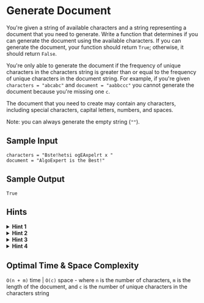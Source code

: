 # Generate Document

You're given a string of available characters and a string representing a document that you need to generate. Write a function that determines if you can generate the document using the available characters. If you can generate the document, your function should return `True`; otherwise, it should return `False`.

You're only able to generate the document if the frequency of unique characters in the characters string is greater than or equal to the frequency of unique characters in the document string. For example, if you're given `characters = "abcabc"` and `document = "aabbccc"` you cannot generate the document because you're missing one `c`.

The document that you need to create may contain any characters, including special characters, capital letters, numbers, and spaces.

Note: you can always generate the empty string (`""`).

## Sample Input

```plaintext
characters = "Bste!hetsi ogEAxpelrt x "
document = "AlgoExpert is the Best!"
```

## Sample Output

```plaintext
True
```

## Hints

<details>
<summary><b>Hint 1</b></summary>

There are multiple ways to the solve this problem, but not all approaches have an optimal time complexity. Is there any way to solve this problem in better than `O(m * (n + m))` or `O(n * (n + m))` time, where `n` is the length of the `characters` string and `m` is the length of the `document` string?

</details>

<details>
<summary><b>Hint 2</b></summary>

One of the simplest ways to solve this problem is to loop through the `document` string, one character at a time. At every character, you can count how many times it occurs in the `document` string and in the `characters` string. If it occurs more times in the `document` string than in the `characters` string, then you cannot generate the document. What is the time complexity of this approach?

</details>

<details>
<summary><b>Hint 3</b></summary>

The approach discussed in `Hint #2` runs in `O(m * (n + m))` time. Can you use some external space to optimize this time complexity?

</details>

<details>
<summary><b>Hint 4</b></summary>

You can solve this problem in `O(n + m)` time. To do so, you need to use a hash table. Start by counting all of the characters in the `characters` string and storing these counts in a hash table. Then, loop through the `document` string, and check if each character is in the hash table and has a value greater than zero. If a character isn't in the hash table or doesn't have a value greater than zero, then you cannot generate the document. If a character is in the hash table and has a value greater than zero, then decrement its value in the hash table to indicate that you've "used" one of these available characters. If you make it through the entire `document` string without returning `False`, then you can generate the document.

</details>

## Optimal Time & Space Complexity

`O(n + m)` time | `O(c)` space - where `n` is the number of characters, `m` is the length of the document, and `c` is the number of unique characters in the characters string
